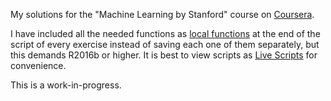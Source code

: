 My solutions for the "Machine Learning by Stanford" course on [Coursera](https://www.coursera.org/learn/machine-learning).

I have included all the needed functions as [local functions](https://www.mathworks.com/help/matlab/matlab_prog/local-functions.html#d120e47511) at the end of the script of every exercise instead of saving each one of them separately, but this demands R2016b or higher. It is best to view scripts as [Live Scripts](https://www.mathworks.com/help/matlab/matlab_prog/create-live-scripts.html) for convenience.

This is a work-in-progress.
